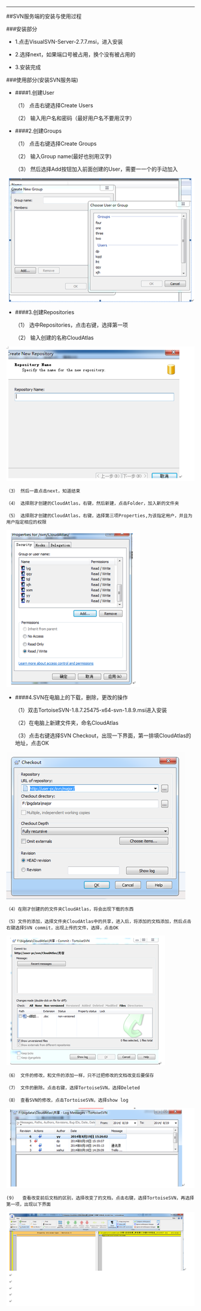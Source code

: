 ---

##SVN服务端的安装与使用过程

###安装部分

+ 1.点击VisualSVN-Server-2.7.7.msi，进入安装

+ 2.选择next，如果端口号被占用，换个没有被占用的

+ 3.安装完成



###使用部分(安装SVN服务端)

+ ####1.创建User

	（1）	点击右键选择Create Users

    （2）	输入用户名和密码（最好用户名不要用汉字）

    

+ ####2.创建Groups

	（1）	点击右键选择Create Groups

    （2）	输入Group name(最好也别用汉字)

    （3）	然后选择Add按钮加入前面创建的User，需要一一个的手动加入

![groups][1]

+ ####3.创建Repositories

	（1）	选中Repositories，点击右键，选择第一项

    （2）	输入创建的名称CloudAtlas

![aa][2]

	（3）	然后一直点击next，知道结束

	（4）	选择刚才创建的CloudAtlas，右键，然后新建，点击Folder，加入新的文件夹

    （5）	选择刚才创建的CloudAtlas，右键，选择第三项Properties,为该指定用户，并且为用户指定相应的权限

![bb][3]

+ ####4.SVN在电脑上的下载，删除，更改的操作

	（1）双击TortoiseSVN-1.8.7.25475-x64-svn-1.8.9.msi进入安装

    （2）在电脑上新建文件夹，命名CloudAtlas

    （3）点击右键选择SVN Checkout，出现一下界面，第一排填CloudAtlas的地址，点击OK

![cc][4]

	（4）在刚才创建的的文件夹CloudAtlas，将会出现下载的东西

    （5）文件的添加，选择文件夹CloudAtlas中的共享，进入后，将添加的文档添加，然后点击右键选择SVN commit，出现上传的文件，选择，点击OK

![dd][5]

	（6）	文件的修改，和文件的添加一样，只不过把修改的文档改变后要保存

    （7）	文件的删除。点击右键，选择TortoiseSVN，选择Deleted

    （8）	查看SVN的修改，点击TortoiseSVN，选择show log

![ee][6]

	(9)   查看改变前后文档的区别，选择改变了的文档，点击右键，选择TortoiseSVN，再选择第一项，出现以下界面

![ww][7]


[1]: 1.png

[2]: 2.png

[3]: 3.png

[4]: 4.png

[5]: 5.png

[6]: 6.png

[7]: 7.png